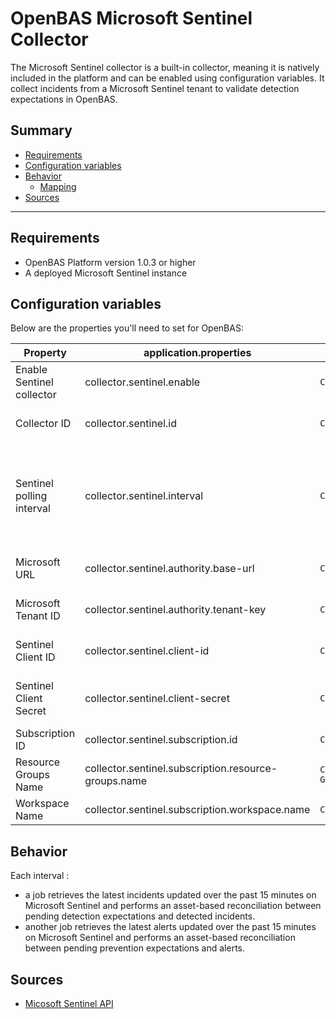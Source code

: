 # OpenBAS Microsoft Sentinel Collector

The Microsoft Sentinel collector is a built-in collector, meaning it is natively included in the platform and can be enabled using configuration variables. It collect incidents from a Microsoft Sentinel tenant to validate detection expectations in OpenBAS.

## Summary

- [Requirements](#requirements)
- [Configuration variables](#configuration-variables)
- [Behavior](#behavior)
    - [Mapping](#mapping)
- [Sources](#sources)

---

## Requirements

- OpenBAS Platform version 1.0.3 or higher
- A deployed Microsoft Sentinel instance

## Configuration variables

Below are the properties you'll need to set for OpenBAS:

| Property                  | application.properties                               | Docker environment variable                          | Mandatory | Description                                                                         |
|---------------------------|------------------------------------------------------|------------------------------------------------------|-----------|-------------------------------------------------------------------------------------|
| Enable Sentinel collector | collector.sentinel.enable                            | `COLLECTOR_SENTINEL_ENABLE`                          | Yes       | Enable the Sentinel collector.                                                      |
| Collector ID              | collector.sentinel.id                                | `COLLECTOR_SENTINEL_ID`                              | Yes       | The ID of the collector.                                                            |
| Sentinel polling interval | collector.sentinel.interval                          | `COLLECTOR_SENTINEL_INTERVAL`                        | No        | The time interval in seconds where the collect is triggered. Default is 60 seconds. |
| Microsoft URL             | collector.sentinel.authority.base-url                | `COLLECTOR_SENTINEL_AUTHORITY_BASE-URL`              | Yes       | The Base URL of Microsoft.                                                          |
| Microsoft Tenant ID       | collector.sentinel.authority.tenant-key              | `COLLECTOR_SENTINEL_AUTHORITY_TENANT-ID`             | Yes       | Your Tenant ID in Microsoft.                                                        |
| Sentinel Client ID        | collector.sentinel.client-id                         | `COLLECTOR_SENTINEL_CLIENT-ID`                       | Yes       | Microsoft Sentinel Client ID.                                                       |
| Sentinel Client Secret    | collector.sentinel.client-secret                     | `COLLECTOR_SENTINEL_CLIENT-SECRET`                   | Yes       | Microsoft Sentinel Client Secret.                                                   |
| Subscription ID           | collector.sentinel.subscription.id                   | `COLLECTOR_SENTINEL_SUBSCRIPTION_ID`                 | Yes       | Subscription ID.                                                                    |
| Resource Groups Name      | collector.sentinel.subscription.resource-groups.name | `COLLECTOR_SENTINEL_SUBSCRIPTION_RESOURCE-GROUPS_ID` | Yes       | Resource Groups Name.                                                               |
| Workspace Name            | collector.sentinel.subscription.workspace.name       | `COLLECTOR_SENTINEL_SUBSCRIPTION_WORKSPACE_NAME`     | Yes       | Workspace Name.                                                                     |

## Behavior

Each interval :

- a job retrieves the latest incidents updated over the past 15 minutes on Microsoft Sentinel and performs an asset-based reconciliation between pending detection expectations and detected incidents.
- another job retrieves the latest alerts updated over the past 15 minutes on Microsoft Sentinel and performs an asset-based reconciliation between pending prevention expectations and alerts.

## Sources

- [Micosoft Sentinel API](https://learn.microsoft.com/fr-fr/rest/api/securityinsights/)
